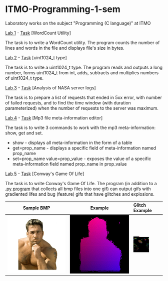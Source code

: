 # ITMO-Programming-1-sem

Laboratory works on the subject "Programming (C language)" at ITMO

[Lab 1](https://github.com/shvetsovart/ITMO-Programming-1-sem/blob/lab1/lab1.c "Lab 1") - [Task](https://github.com/shvetsovart/ITMO-Programming-1-sem/blob/main/C.%20%D0%9B%D0%B0%D0%B1%D0%BE%D1%80%D0%B0%D1%82%D0%BE%D1%80%D0%BD%D0%B0%D1%8F%20%D1%80%D0%B0%D0%B1%D0%BE%D1%82%D0%B0%201.%20%D0%A3%D1%82%D0%B8%D0%BB%D0%B8%D1%82%D0%B0%20WordCount.pdf "Task") [WordCount Utility]

The task is to write a WordCount utility. The program counts the number of lines and words in the file and displays file's size in bytes.

[Lab 2](https://github.com/shvetsovart/ITMO-Programming-1-sem/blob/lab2/lab2.cpp "Lab 2") - [Task](https://github.com/shvetsovart/ITMO-Programming-1-sem/blob/main/C.%20%D0%9B%D0%B0%D0%B1%D0%BE%D1%80%D0%B0%D1%82%D0%BE%D1%80%D0%BD%D0%B0%D1%8F%20%D1%80%D0%B0%D0%B1%D0%BE%D1%82%D0%B0%202.%20uint1024_t.pdf "Task") [uint1024_t type]

The task is to write a uint1024_t type. The program reads and outputs a long number, forms uint1024_t from int, adds, subtracts and multiplies numbers of uint1024_t type.

[Lab 3](https://github.com/shvetsovart/ITMO-Programming-1-sem/blob/lab3/lab3.cpp "Lab 3") - [Task](https://github.com/shvetsovart/ITMO-Programming-1-sem/blob/main/C.%20%D0%9B%D0%B0%D0%B1%D0%BE%D1%80%D0%B0%D1%82%D0%BE%D1%80%D0%BD%D0%B0%D1%8F%20%D1%80%D0%B0%D0%B1%D0%BE%D1%82%D0%B0%203.%20%D0%90%D0%BD%D0%B0%D0%BB%D0%B8%D0%B7%20%D0%BB%D0%BE%D0%B3%D0%BE%D0%B2%20%D1%81%D0%B5%D1%80%D0%B2%D0%B5%D1%80%D0%B0.pdf "Task") [Analysis of NASA server logs]

The task is to prepare a list of requests that ended in 5xx error, with number of failed requests, and to find the time window (with duration parameterized) when the number of requests to the server was maximum.

[Lab 4](https://github.com/shvetsovart/ITMO-Programming-1-sem/blob/lab4/lab4.c "Lab 4") - [Task](https://github.com/shvetsovart/ITMO-Programming-1-sem/blob/main/C.%20%D0%9B%D0%B0%D0%B1%D0%BE%D1%80%D0%B0%D1%82%D0%BE%D1%80%D0%BD%D0%B0%D1%8F%20%D1%80%D0%B0%D0%B1%D0%BE%D1%82%D0%B0%204.%20%D0%A0%D0%B5%D0%B4%D0%B0%D0%BA%D1%82%D0%BE%D1%80%20%D0%BC%D0%B5%D1%82%D0%B0%D1%82%D0%B8%D0%BD%D1%84%D0%BE%D1%80%D0%BC%D0%B0%D1%86%D0%B8%D0%B8%20mp3.pdf "Task") [Mp3 file meta-information editor]

The task is to write 3 commands to work with the mp3 meta-information: show, get and set. 
- show - displays all meta-information in the form of a table
- get=prop_name - displays a specific field of meta-information named prop_name
- set=prop_name value=prop_value - exposes the value of a specific meta-information field named prop_name in prop_value

[Lab 5](https://github.com/shvetsovart/ITMO-Programming-1-sem/blob/lab5/lab5.c "Lab 5") - [Task](https://github.com/shvetsovart/ITMO-Programming-1-sem/blob/main/C.%20%D0%9B%D0%B0%D0%B1%D0%BE%D1%80%D0%B0%D1%82%D0%BE%D1%80%D0%BD%D0%B0%D1%8F%20%D1%80%D0%B0%D0%B1%D0%BE%D1%82%D0%B0%205.%20%D0%98%D0%B3%D1%80%D0%B0%20%D0%B6%D0%B8%D0%B7%D0%BD%D1%8C.pdf "Task") [Conway's Game Of Life]

The task is to write Conway's Game Of Life. The program (in addition to a [.py program](https://github.com/shvetsovart/ITMO-Programming-1-sem/blob/lab5/bmptogif.py ".py program") that collects all bmp files into one gif) can output gifs with gradiented lifes and bug (feature) gifs that have glitches and explosions.

Sample BMP                                                                        |  Example                                                                          | Glitch Example |
:--------------------------------------------------------------------------------:|:---------------------------------------------------------------------------------:|:-----------------------------------------------------|
![](https://github.com/shvetsovart/ITMO-Programming-1-sem/blob/main/sample1.bmp)  |  ![](https://github.com/shvetsovart/ITMO-Programming-1-sem/blob/main/example.gif) | ![](https://github.com/shvetsovart/ITMO-Programming-1-sem/blob/main/glitch.gif) 
